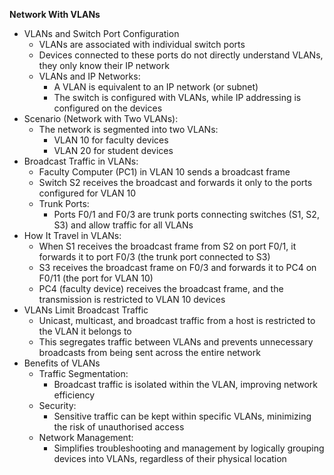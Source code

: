 **Network  With VLANs**
- VLANs and Switch Port Configuration
	- VLANs are associated with individual switch ports
	- Devices connected to these ports do not  directly understand VLANs, they only know their IP network
	- VLANs and IP Networks:
		- A VLAN is equivalent to an IP network (or subnet)
		- The switch is configured with VLANs, while IP addressing is configured on the devices
- Scenario (Network with Two VLANs):
	- The network is segmented into two VLANs:
		- VLAN 10 for faculty devices
		- VLAN 20 for student devices
- Broadcast Traffic in VLANs:
	- Faculty Computer (PC1) in VLAN 10 sends a broadcast frame
	- Switch S2 receives the broadcast and forwards it only to the ports configured for VLAN 10
	- Trunk Ports:
		- Ports F0/1 and F0/3 are trunk ports connecting switches (S1, S2, S3) and allow traffic for all VLANs
- How It Travel in VLANs:
	- When S1 receives the broadcast frame from S2 on port F0/1, it forwards it to port F0/3 (the trunk port connected to S3)
	- S3 receives the broadcast frame on F0/3 and forwards it to PC4 on F0/11 (the port for VLAN 10)
	- PC4 (faculty device) receives the broadcast frame, and the transmission is restricted to VLAN 10 devices
- VLANs Limit Broadcast Traffic
	- Unicast, multicast, and broadcast traffic from a host is restricted to the VLAN it belongs to
	- This segregates traffic between VLANs and prevents unnecessary broadcasts from being sent across the entire network
- Benefits of VLANs
	- Traffic Segmentation:
		- Broadcast traffic is isolated within the VLAN, improving network efficiency
	- Security:
		- Sensitive traffic can be kept within specific VLANs, minimizing the risk of unauthorised access
	- Network Management:
		- Simplifies troubleshooting and management by logically grouping devices into VLANs, regardless of their physical location